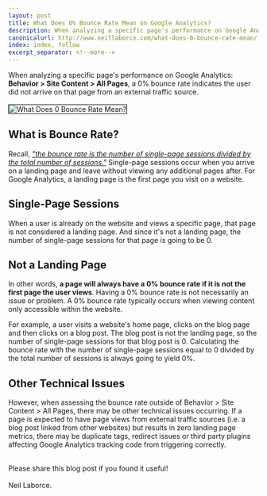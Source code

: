 ```yaml
---
layout: post
title: What Does 0% Bounce Rate Mean on Google Analytics?
description: When analyzing a specific page's performance on Google Analytics, it will always have a 0% bounce rate if it is not the first page the user views.
canonicalurl: http://www.neillaborce.com/what-does-0-bounce-rate-mean/
index: index, follow
excerpt_separator: <!--more-->
---
```


  When analyzing a specific page's performance on Google Analytics: <strong>Behavior > Site Content > All Pages</strong>, a 0% bounce rate indicates the user did not arrive on that page from an external traffic source.
  <br/><br/><img src="{{ site.baseurl }}/images/what-does-0-bounce-rate-mean.png" style="border:1px solid black" alt="What Does 0 Bounce Rate Mean?">
  <!--more-->
  <h2>What is Bounce Rate?</h2>
  Recall, <i><a href="https://support.google.com/analytics/answer/1009409?hl=en">"the bounce rate is the number of single-page sessions divided by the total number of sessions."</a></i> Single-page sessions occur when you arrive on a landing page and leave without viewing any additional pages after. For Google Analytics, a landing page is the first page you visit on a website.
  
  <h2>Single-Page Sessions</h2>
  When a user is already on the website and views a specific page, that page is not considered a landing page. And since it's not a landing page,  the number of single-page sessions for that page is going to be 0. 

  <h2>Not a Landing Page</h2>
  In other words, <strong>a page will always have a 0% bounce rate if it is not the first page the user views</strong>. Having a 0% bounce rate is not necessarily an issue or problem. A 0% bounce rate typically occurs when viewing content only accessible within the website.

  For example, a user visits a website's home page, clicks on the blog page and then clicks on a blog post. The blog post is not the landing page, so the number of single-page sessions for that blog post is 0. Calculating the bounce rate with the number of single-page sessions equal to 0 divided by the total number of sessions is always going to yield 0%.

  <h2>Other Technical Issues</h2>
  However, when assessing the bounce rate outside of Behavior > Site Content > All Pages, there may be other technical issues occurring. If a page is expected to have page views from external traffic sources (i.e. a blog post linked from other websites) but results in zero landing page metrics, there may be duplicate tags, redirect issues or third party plugins affecting Google Analytics tracking code from triggering correctly.  
  
  
  <br/>Please share this blog post if you found it useful!
  <br/>
  <br/>Neil Laborce.
  <br>
  <br>
